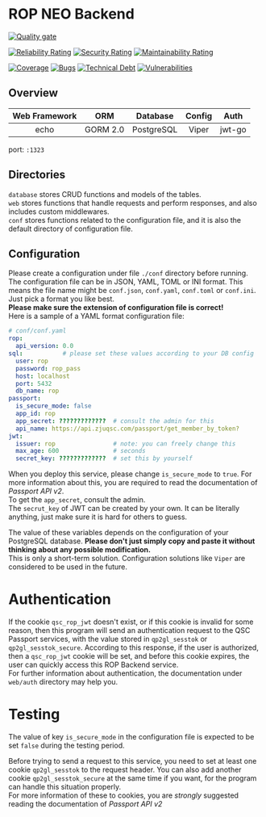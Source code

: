 # ROP NEO Backend

[![Quality gate](https://sonarqube.zjuqsc.com/api/project_badges/quality_gate?project=rop-back-neo)](https://sonarqube.zjuqsc.com/dashboard?id=rop-back-neo)

[![Reliability Rating](https://sonarqube.zjuqsc.com/api/project_badges/measure?project=rop-back-neo&metric=reliability_rating)](https://sonarqube.zjuqsc.com/dashboard?id=rop-back-neo)
[![Security Rating](https://sonarqube.zjuqsc.com/api/project_badges/measure?project=rop-back-neo&metric=security_rating)](https://sonarqube.zjuqsc.com/dashboard?id=rop-back-neo)
[![Maintainability Rating](https://sonarqube.zjuqsc.com/api/project_badges/measure?project=rop-back-neo&metric=sqale_rating)](https://sonarqube.zjuqsc.com/dashboard?id=rop-back-neo)

[![Coverage](https://sonarqube.zjuqsc.com/api/project_badges/measure?project=rop-back-neo&metric=coverage)](https://sonarqube.zjuqsc.com/dashboard?id=rop-back-neo)
[![Bugs](https://sonarqube.zjuqsc.com/api/project_badges/measure?project=rop-back-neo&metric=bugs)](https://sonarqube.zjuqsc.com/dashboard?id=rop-back-neo)
[![Technical Debt](https://sonarqube.zjuqsc.com/api/project_badges/measure?project=rop-back-neo&metric=sqale_index)](https://sonarqube.zjuqsc.com/dashboard?id=rop-back-neo)
[![Vulnerabilities](https://sonarqube.zjuqsc.com/api/project_badges/measure?project=rop-back-neo&metric=vulnerabilities)](https://sonarqube.zjuqsc.com/dashboard?id=rop-back-neo)



## Overview
| Web Framework | ORM | Database | Config | Auth |
| :---------: | :---: | :------: | :-----: | :-----------: |
| echo | GORM 2.0 | PostgreSQL | Viper | jwt-go |

port: `:1323`



## Directories
`database` stores CRUD functions and models of the tables.  
`web` stores functions that handle requests and perform responses, and also includes custom middlewares.  
`conf` stores functions related to the configuration file, and it is also the default directory of configuration file.



## Configuration
Please create a configuration under file `./conf` directory before running.  
The configuration file can be in JSON, YAML, TOML or INI format. This means the file name might be `conf.json`, `conf.yaml`, `conf.toml` or `conf.ini`. Just pick a format you like best.  
**Please make sure the extension of configuration file is correct!**   
Here is a sample of a YAML format configuration file:  

```yaml
# conf/conf.yaml
rop:
  api_version: 0.0
sql:           # please set these values according to your DB config
  user: rop
  password: rop_pass
  host: localhost
  port: 5432
  db_name: rop
passport:
  is_secure_mode: false
  app_id: rop
  app_secret: ?????????????  # consult the admin for this
  api_name: https://api.zjuqsc.com/passport/get_member_by_token?
jwt:
  issuer: rop                # note: you can freely change this
  max_age: 600               # seconds
  secret_key: ?????????????  # set this by yourself
```

When you deploy this service, please change `is_secure_mode` to `true`. For more information about this, you are required to read the documentation of *Passport API v2*.  
To get the `app_secret`, consult the admin.   
The `secrut_key` of JWT can be created by your own. It can be literally anything, just make sure it is hard for others to guess.  

The value of these variables depends on the configuration of your PostgreSQL database. **Please don't just simply copy and paste it without thinking about any possible modification.**  
This is only a short-term solution. Configuration solutions like `Viper` are considered to be used in the future.



# Authentication
If the cookie `qsc_rop_jwt` doesn't exist, or if this cookie is invalid for some reason, then this program will send an authentication request to the QSC Passport services, with the value stored in `qp2gl_sesstok` or `qp2gl_sesstok_secure`. 
According to this response, if the user is authorized, then a `qsc_rop_jwt` cookie will be set, and before this cookie expires, the user can quickly access this ROP Backend service.  
For further information about authentication, the documentation under `web/auth` directory may help you.  


# Testing
The value of key `is_secure_mode` in the configuration file is expected to be set `false` during the testing period.  

Before trying to send a request to this service, you need to set at least one cookie `qp2gl_sesstok` to the request header. You can also add another cookie `qp2gl_sesstok_secure` at the same time if you want, for the program can handle this situation properly.  
For more information of these to cookies, you are *strongly* suggested reading the documentation of *Passport API v2*
